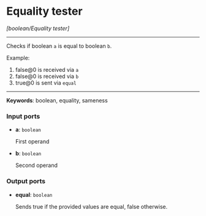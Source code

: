 # Equality tester

_[boolean/Equality tester]_

---

Checks if boolean `a` is equal to boolean `b`.  
  
Example:  
  
1. false@0 is received via `a`  
2. false@0 is received via `b`  
3. true@0 is sent via `equal`  

---

__Keywords__: boolean, equality, sameness

### Input ports

* __a__: ` boolean `

    First operand  


* __b__: ` boolean `

    Second operand  

### Output ports

* __equal__: ` boolean `

    Sends true if the provided values are equal, false otherwise.  

